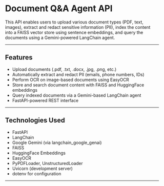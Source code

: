# Document Q&A Agent API

This API enables users to upload various document types (PDF, text, images), extract and redact sensitive information (PII), index the content into a FAISS vector store using sentence embeddings, and query the documents using a Gemini-powered LangChain agent.

---

## Features

- Upload documents (.pdf, .txt, .docx, .jpg, .png, etc.)
- Automatically extract and redact PII (emails, phone numbers, IDs)
- Perform OCR on image-based documents using EasyOCR
- Store and search document content with FAISS and HuggingFace embeddings
- Query indexed documents via a Gemini-based LangChain agent
- FastAPI-powered REST interface

---

## Technologies Used

- FastAPI
- LangChain
- Google Gemini (via langchain_google_genai)
- FAISS
- HuggingFace Embeddings
- EasyOCR
- PyPDFLoader, UnstructuredLoader
- Uvicorn (development server)
- dotenv for configuration

---
